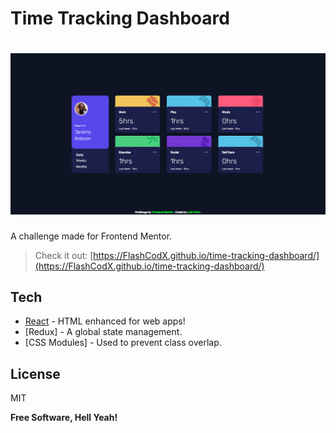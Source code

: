 # Time Tracking Dashboard

# ![preview](./src/assets/screenshot.png)

A challenge made for Frontend Mentor.

> Check it out: [https://FlashCodX.github.io/time-tracking-dashboard/](https://FlashCodX.github.io/time-tracking-dashboard/)

## Tech

- [React] - HTML enhanced for web apps!
- [Redux] - A global state management.
- [CSS Modules] - Used to prevent class overlap.

## License

MIT

**Free Software, Hell Yeah!**

[react]: https://reactjs.org/
